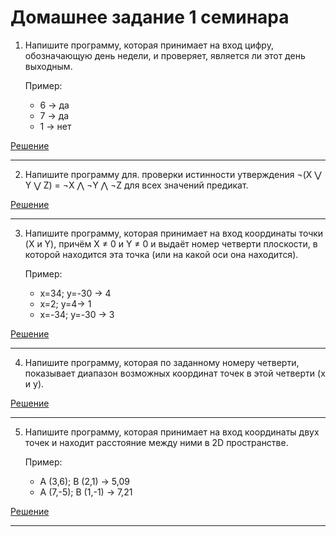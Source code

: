 # Домашнее задание 1 семинара
1. Напишите программу, которая принимает на вход цифру, обозначающую день недели, и проверяет, является ли этот день выходным.

    Пример:

    - 6 -> да
    - 7 -> да
    - 1 -> нет

  [Решение](https://github.com/donabilardo/python_gb/tree/lesson1/lesson1/homework/task1 "Перейти к решению задачи")

***


2. Напишите программу для. проверки истинности утверждения ¬(X ⋁ Y ⋁ Z) = ¬X ⋀ ¬Y ⋀ ¬Z для всех значений предикат.

  [Решение](https://github.com/donabilardo/python_gb/tree/lesson1/lesson1/homework/task2 "Перейти к решению задачи")

  ***

3. Напишите программу, которая принимает на вход координаты точки (X и Y), причём X ≠ 0 и Y ≠ 0 и выдаёт номер четверти плоскости, в которой находится эта точка (или на какой оси она находится).

    Пример:

    - x=34; y=-30 -> 4
    - x=2; y=4-> 1
    - x=-34; y=-30 -> 3

  [Решение](https://github.com/donabilardo/python_gb/tree/lesson1/lesson1/homework/task3 "Перейти к решению задачи")

  ***

4. Напишите программу, которая по заданному номеру четверти, показывает диапазон возможных координат точек в этой четверти (x и y).

  [Решение](https://github.com/donabilardo/python_gb/tree/lesson1/lesson1/homework/task4 "Перейти к решению задачи")

  ***

5. Напишите программу, которая принимает на вход координаты двух точек и находит расстояние между ними в 2D пространстве.

    Пример:

    - A (3,6); B (2,1) -> 5,09
    - A (7,-5); B (1,-1) -> 7,21

  [Решение](https://github.com/donabilardo/python_gb/tree/lesson1/lesson1/homework/task5 "Перейти к решению задачи")

  ***